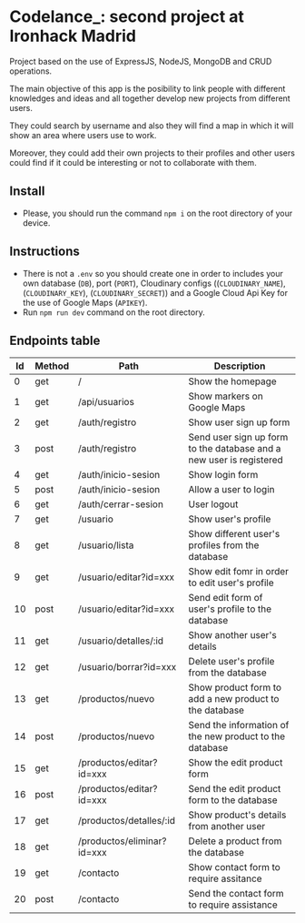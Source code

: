 # Codelance_: second project at Ironhack Madrid

Project based on the use of ExpressJS, NodeJS, MongoDB and CRUD operations.

The main objective of this app is the posibility to link people with different knowledges and ideas and all together develop new projects from different users. 

They could search by username and also they will find a map in which it will show an area where users use to work.

Moreover, they could add their own projects to their profiles and other users could find if it could be interesting or not to collaborate with them.

## Install

- Please, you should run the command `npm i` on the root directory of your device.

## Instructions 

- There is not a `.env` so you should create one in order to includes your own database (`DB`), port (`PORT`), Cloudinary configs ((`CLOUDINARY_NAME`), (`CLOUDINARY_KEY`), (`CLOUDINARY_SECRET`)) and a Google Cloud Api Key for the use of Google Maps (`APIKEY`).
- Run `npm run dev` command on the root directory.

## Endpoints table

| Id | Method | Path | Description|
| ------ | ------ | ------ | ------ |
| 0 | get | / | Show the homepage |
| 1 | get | /api/usuarios | Show markers on Google Maps |
| 2 | get | /auth/registro | Show user sign up form |
| 3 | post | /auth/registro | Send user sign up form to the database and a new user is registered |
| 4 | get | /auth/inicio-sesion | Show login form |
| 5 | post | /auth/inicio-sesion | Allow a user to login |
| 6 | get | /auth/cerrar-sesion | User logout |
| 7 | get | /usuario | Show user's profile |
| 8 | get | /usuario/lista | Show different user's profiles from the database |
| 9 | get | /usuario/editar?id=xxx | Show edit fomr in order to edit user's profile |
| 10 | post | /usuario/editar?id=xxx | Send edit form of user's profile to the database |
| 11 | get | /usuario/detalles/:id | Show another user's details |
| 12 | get | /usuario/borrar?id=xxx | Delete user's profile from the database |
| 13 | get | /productos/nuevo | Show product form to add a new product to the database |
| 14 | post | /productos/nuevo | Send the information of the new product to the database |
| 15 | get | /productos/editar?id=xxx | Show the edit product form |
| 16 | post | /productos/editar?id=xxx | Send the edit product form to the database |
| 17 | get | /productos/detalles/:id | Show product's details from another user |
| 18 | get | /productos/eliminar?id=xxx | Delete a product from the database |
| 19 | get | /contacto | Show contact form to require assitance |
| 20 | post | /contacto | Send the contact form to require assistance |

